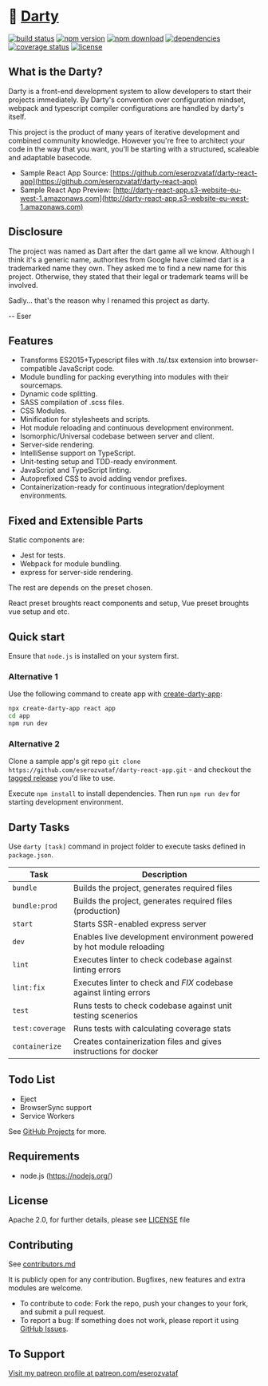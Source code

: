 # 🎯 [Darty](https://github.com/eserozvataf/darty)

[![build status][build-image]][build-url]
[![npm version][npm-image]][npm-url]
[![npm download][download-image]][npm-url]
[![dependencies][dep-image]][dep-url]
[![coverage status][coverage-image]][coverage-url]
[![license][license-image]][license-url]


## What is the Darty?

Darty is a front-end development system to allow developers to start their projects
immediately. By Darty's convention over configuration mindset, webpack and typescript
compiler configurations are handled by darty's itself.

This project is the product of many years of iterative development and combined
community knowledge. However you're free to architect your code in the way that
you want, you'll be starting with a structured, scaleable and adaptable basecode.

* Sample React App Source: [https://github.com/eserozvataf/darty-react-app](https://github.com/eserozvataf/darty-react-app)
* Sample React App Preview: [http://darty-react-app.s3-website-eu-west-1.amazonaws.com](http://darty-react-app.s3-website-eu-west-1.amazonaws.com)


## Disclosure

The project was named as Dart after the dart game all we know. Although I think it's a generic name, authorities from Google have claimed dart is a trademarked name they own. They asked me to
find a new name for this project. Otherwise, they stated that their legal or trademark teams
will be involved.

Sadly... that's the reason why I renamed this project as darty.

-- Eser


## Features

* Transforms ES2015+Typescript files with .ts/.tsx extension into browser-compatible JavaScript code.
* Module bundling for packing everything into modules with their sourcemaps.
* Dynamic code splitting.
* SASS compilation of .scss files.
* CSS Modules.
* Minification for stylesheets and scripts.
* Hot module reloading and continuous development environment.
* Isomorphic/Universal codebase between server and client.
* Server-side rendering.
* IntelliSense support on TypeScript.
* Unit-testing setup and TDD-ready environment.
* JavaScript and TypeScript linting.
* Autoprefixed CSS to avoid adding vendor prefixes.
* Containerization-ready for continuous integration/deployment environments.


## Fixed and Extensible Parts

Static components are:
* Jest for tests.
* Webpack for module bundling.
* express for server-side rendering.

The rest are depends on the preset chosen.

React preset broughts react components and setup,
Vue preset broughts vue setup and etc.


## Quick start

Ensure that `node.js` is installed on your system first.

### Alternative 1
Use the following command to create app with [create-darty-app](https://github.com/eserozvataf/create-darty-app):

```sh
npx create-darty-app react app
cd app
npm run dev
```

### Alternative 2
Clone a sample app's git repo `git clone
   https://github.com/eserozvataf/darty-react-app.git` - and checkout the [tagged
   release](https://github.com/eserozvataf/darty-react-app/releases) you'd like to
   use.

Execute `npm install` to install dependencies. Then run `npm run dev` for starting
development environment.


## Darty Tasks

Use `darty [task]` command in project folder to execute tasks defined in `package.json`.

| Task                     | Description                                                                            |
|--------------------------|----------------------------------------------------------------------------------------|
| `bundle`                 | Builds the project, generates required files                                           |
| `bundle:prod`            | Builds the project, generates required files (production)                              |
| `start`                  | Starts SSR-enabled express server                                                      |
| `dev`                    | Enables live development environment powered by hot module reloading                   |
| `lint`                   | Executes linter to check codebase against linting errors                               |
| `lint:fix`               | Executes linter to check and *FIX* codebase against linting errors                     |
| `test`                   | Runs tests to check codebase against unit testing scenerios                            |
| `test:coverage`          | Runs tests with calculating coverage stats                                             |
| `containerize`           | Creates containerization files and gives instructions for docker                       |


## Todo List

- Eject
- BrowserSync support
- Service Workers

See [GitHub Projects](https://github.com/eserozvataf/darty/projects) for more.


## Requirements

* node.js (https://nodejs.org/)


## License

Apache 2.0, for further details, please see [LICENSE](LICENSE) file


## Contributing

See [contributors.md](contributors.md)

It is publicly open for any contribution. Bugfixes, new features and extra modules are welcome.

* To contribute to code: Fork the repo, push your changes to your fork, and submit a pull request.
* To report a bug: If something does not work, please report it using [GitHub Issues](https://github.com/eserozvataf/darty/issues).


## To Support

[Visit my patreon profile at patreon.com/eserozvataf](https://www.patreon.com/eserozvataf)


[build-image]: https://travis-ci.org/eserozvataf/darty.svg?branch=master
[build-url]: https://travis-ci.org/eserozvataf/darty
[npm-image]: https://img.shields.io/npm/v/darty.svg?style=flat-square
[npm-url]: https://www.npmjs.com/package/darty
[download-image]: https://img.shields.io/npm/dt/darty.svg?style=flat-square
[dep-image]: https://img.shields.io/david/eserozvataf/darty.svg?style=flat-square
[dep-url]: https://github.com/eserozvataf/darty
[coverage-image]: https://codecov.io/gh/eserozvataf/darty/branch/master/graph/badge.svg
[coverage-url]: https://codecov.io/gh/eserozvataf/darty
[license-image]: https://img.shields.io/npm/l/darty.svg?style=flat-square
[license-url]: https://github.com/eserozvataf/darty/blob/master/LICENSE
